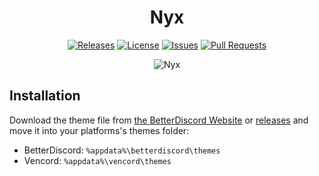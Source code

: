 [release-badge]: https://img.shields.io/github/v/release/Corvo2408/Nyx?include_prereleases&style=flat-square
[release-link]: https://github.com/Corvo2408/Nyx/releases
[license-badge]: https://img.shields.io/github/license/Corvo2408/Nyx?style=flat-square
[license-link]: https://github.com/Corvo2408/Nyx/blob/master/LICENSE
[issues-badge]: https://img.shields.io/github/issues/Corvo2408/Nyx?style=flat-square
[issues-link]: https://github.com/Corvo2408/Nyx/issues
[prs-badge]: https://img.shields.io/github/issues-pr/Corvo2408/Nyx?style=flat-square
[prs-link]: https://github.com/Corvo2408/Nyx/pulls

<div align="center">

# Nyx

[![Releases][release-badge]][release-link]
[![License][license-badge]][license-link]
[![Issues][issues-badge]][issues-link]
[![Pull Requests][prs-badge]][prs-link]

![Nyx]()

</div>

## Installation

Download the theme file from [the BetterDiscord Website](https://betterdiscord.app/theme/Nyx) or [releases](https://github.com/Corvo2408/Nyx/releases) and move it into your platforms's themes folder:

- BetterDiscord: `%appdata%\betterdiscord\themes`
- Vencord: `%appdata%\vencord\themes`